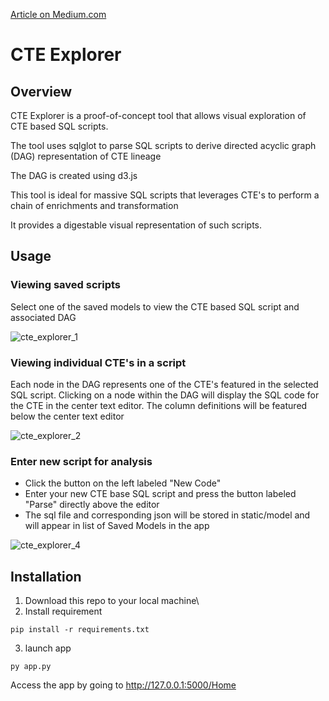 
[Article on Medium.com](https://medium.com/p/83d06648a0c0)

# CTE Explorer

## Overview

CTE Explorer is a proof-of-concept tool that allows visual exploration of CTE based SQL scripts. 

The tool uses sqlglot to parse SQL scripts to derive directed acyclic graph (DAG) representation of CTE lineage

The DAG is created using d3.js

This tool is ideal for massive SQL scripts that leverages CTE's to perform a chain of enrichments and transformation

It provides a digestable visual representation of such scripts.

## Usage

### Viewing saved scripts
Select one of the saved models to view the CTE based SQL script and associated DAG

![cte_explorer_1](https://user-images.githubusercontent.com/98712501/171544249-dfd94af3-26a1-4dd3-af37-bec9aeabc2a1.jpg)

### Viewing individual CTE's in a script
Each node in the DAG represents one of the CTE's featured in the selected SQL script.
Clicking on a node within the DAG will display the SQL code for the CTE in the center text editor.
The column definitions will be featured below the center text editor 

![cte_explorer_2](https://user-images.githubusercontent.com/98712501/171544481-63a97b83-d656-4fea-908f-3cd39d77337c.jpg)

### Enter new script for analysis
- Click the button on the left labeled "New Code"
- Enter your new CTE base SQL script and press the button labeled "Parse" directly above the editor
- The sql file and corresponding json will be stored in static/model and will appear in list of Saved Models in the app

![cte_explorer_4](https://user-images.githubusercontent.com/98712501/171630292-3553e25c-46ab-4e17-972e-df1bfa88dbe4.jpg)

## Installation

1. Download this repo to your local machine\
2. Install requirement
```
pip install -r requirements.txt
```
3. launch app
```
py app.py
```

Access the app by going to http://127.0.0.1:5000/Home
